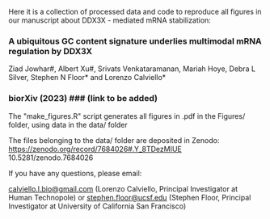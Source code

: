 Here it is a collection of processed data and code to reproduce all figures in our manuscript about DDX3X - mediated mRNA stabilization:

### A ubiquitous GC content signature underlies multimodal mRNA regulation by DDX3X ### 

Ziad Jowhar#, Albert Xu#, Srivats Venkataramanan, Mariah Hoye, Debra L Silver, Stephen N Floor* and Lorenzo Calviello*

### biorXiv (2023) ### (link to be added)

The "make_figures.R" script generates all figures in .pdf in the Figures/ folder, using data in the data/ folder
 
The files belonging to the data/ folder are deposited in Zenodo: https://zenodo.org/record/7684026#.Y_8TDezMIUE 
10.5281/zenodo.7684026

If you have any questions, please email:

calviello.l.bio@gmail.com (Lorenzo Calviello, Principal Investigator at Human Technopole) or stephen.floor@ucsf.edu (Stephen Floor, Principal Investigator at University of California San Francisco)

